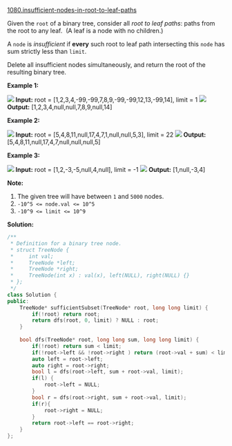 [1080.insufficient-nodes-in-root-to-leaf-paths](https://leetcode.com/problems/insufficient-nodes-in-root-to-leaf-paths/)  

Given the `root` of a binary tree, consider all _root to leaf paths_: paths from the root to any leaf.  (A leaf is a node with no children.)

A `node` is _insufficient_ if **every** such root to leaf path intersecting this `node` has sum strictly less than `limit`.

Delete all insufficient nodes simultaneously, and return the root of the resulting binary tree.

**Example 1:**

 **![](https://assets.leetcode.com/uploads/2019/06/05/insufficient-11.png)
Input:** root = \[1,2,3,4,-99,-99,7,8,9,-99,-99,12,13,-99,14\], limit = 1
 **![](https://assets.leetcode.com/uploads/2019/06/05/insufficient-2.png)
Output:** \[1,2,3,4,null,null,7,8,9,null,14\]

**Example 2:**

 **![](https://assets.leetcode.com/uploads/2019/06/05/insufficient-3.png)
Input:** root = \[5,4,8,11,null,17,4,7,1,null,null,5,3\], limit = 22
 **![](https://assets.leetcode.com/uploads/2019/06/05/insufficient-4.png)
Output:** \[5,4,8,11,null,17,4,7,null,null,null,5\]

**Example 3:**

 **![](https://assets.leetcode.com/uploads/2019/06/11/screen-shot-2019-06-11-at-83301-pm.png)
Input:** root = \[1,2,-3,-5,null,4,null\], limit = -1
![](https://assets.leetcode.com/uploads/2019/06/11/screen-shot-2019-06-11-at-83517-pm.png) **Output:** \[1,null,-3,4\]

**Note:**

1.  The given tree will have between `1` and `5000` nodes.
2.  `-10^5 <= node.val <= 10^5`
3.  `-10^9 <= limit <= 10^9`  



**Solution:**  

```cpp
/**
 * Definition for a binary tree node.
 * struct TreeNode {
 *     int val;
 *     TreeNode *left;
 *     TreeNode *right;
 *     TreeNode(int x) : val(x), left(NULL), right(NULL) {}
 * };
 */
class Solution {
public:
    TreeNode* sufficientSubset(TreeNode* root, long long limit) {
        if(!root) return root;
        return dfs(root, 0, limit) ? NULL : root;
    }
    
    bool dfs(TreeNode* root, long long sum, long long limit) {
        if(!root) return sum < limit;
        if(!root->left && !root->right ) return (root->val + sum) < limit;
        auto left = root->left;
        auto right = root->right;
        bool l = dfs(root->left, sum + root->val, limit);
        if(l) {
            root->left = NULL;
        }
        bool r = dfs(root->right, sum + root->val, limit);
        if(r){
            root->right = NULL;
        }
        return root->left == root->right;
    }
};
```
      